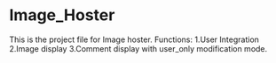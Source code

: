 # Image_Hoster
This is the project file for Image hoster.
Functions:
1.User Integration
2.Image display
3.Comment display with user_only modification mode.
